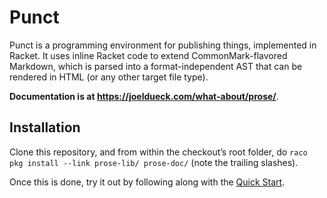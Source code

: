 # Punct

Punct is a programming environment for publishing things, implemented in Racket. It uses inline
Racket code to extend CommonMark-flavored Markdown, which is parsed into a format-independent AST
that can be rendered in HTML (or any other target file type).

**Documentation is at <https://joeldueck.com/what-about/prose/>**.

## Installation

Clone this repository, and from within the checkout’s root folder, do `raco pkg install --link
prose-lib/ prose-doc/` (note the trailing slashes).

Once this is done, try it out by following along with the [Quick Start][qs].

[qs]: https://joeldueck.com/what-about/prose/Quick_start.html

